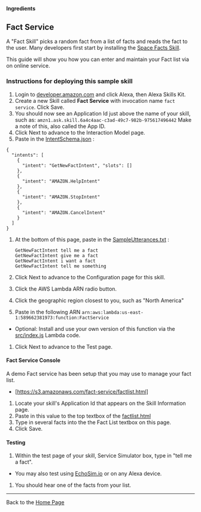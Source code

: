 #### Ingredients
## Fact Service <a id="title"></a>

A "Fact Skill" picks a random fact from a list of facts and reads the fact to the user.
Many developers first start by installing the [Space Facts Skill](https://github.com/alexa/skill-sample-nodejs-fact).

This guide will show you how you can enter and maintain your Fact list via on online service.

### Instructions for deploying this sample skill

1. Login to [developer.amazon.com](https://developer.amazon.com) and click Alexa, then Alexa Skills Kit.
1. Create a new Skill called **Fact Service** with invocation name ```fact service```.  Click Save.
1. You should now see an Application Id just above the name of your skill, such as:  ```amzn1.ask.skill.6a4c4aac-c3ad-49c7-982b-975617496442```  Make a note of this, also called the App ID.
1. Click Next to advance to the Interaction Model page.
1. Paste in the [IntentSchema.json](./speechAssets/IntentSchema.json) :

```
{
  "intents": [
    {
      "intent": "GetNewFactIntent", "slots": []
    },
    {
      "intent": "AMAZON.HelpIntent"
    },
    {
      "intent": "AMAZON.StopIntent"
    },
    {
      "intent": "AMAZON.CancelIntent"
    }
  ]
}

```

1. At the bottom of this page, paste in the [SampleUtterances.txt](speechAssets/SampleUtterances.txt) :
    ```
    GetNewFactIntent tell me a fact
    GetNewFactIntent give me a fact
    GetNewFactIntent i want a fact
    GetNewFactIntent tell me something
    ```

1. Click Next to advance to the Configuration page for this skill.
1. Click the AWS Lambda ARN radio button.
1. Click the geographic region closest to you, such as "North America"
1. Paste in the following ARN ```arn:aws:lambda:us-east-1:589662381973:function:FactService```
 * Optional: Install and use your own version of this function via the [src/index.js](src/index.js) Lambda code.
1. Click Next to advance to the Test page.


#### Fact Service Console
A demo Fact service has been setup that you may use to manage your fact list.

 * [https://s3.amazonaws.com/fact-service/factlist.html]

1. Locate your skill's Application Id that appears on the Skill Information page.
1. Paste in this value to the top textbox of the [factlist.html](https://s3.amazonaws.com/fact-service/factlist.html)
1. Type in several facts into the the Fact List textbox on this page.
1. Click Save.

#### Testing

1. Within the test page of your skill, Service Simulator box, type in "tell me a fact".
 * You may also test using [EchoSim.io](https://echosim.io) or on any Alexa device.
1. You should hear one of the facts from your list.


<hr />

Back to the [Home Page](../../README.md#title)

